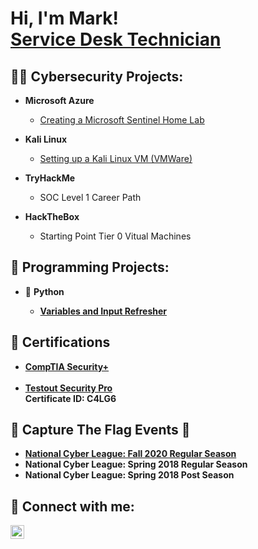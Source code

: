 <h1>Hi, I'm Mark! <br/> <a href="https://www.linkedin.com/in/markrufin/">Service Desk Technician</a></h1>

<h2>👨‍💻 Cybersecurity Projects:</h2>

- <b>Microsoft Azure</b>
  - <a href='https://github.com/Thund3r2h0ck/MicrosoftSentinelHomeLab'>Creating a Microsoft Sentinel Home Lab</a>

- <b>Kali Linux</b>
  - <a href='https://github.com/Thund3r2h0ck/KaliLinuxLab'>Setting up a Kali Linux VM (VMWare)</a>

- <b>TryHackMe</b>
  - SOC Level 1 Career Path

- <b>HackTheBox</b>
  - Starting Point Tier 0 Vitual Machines
 
<h2>🤖 Programming Projects:</h2>

- 🐍 <b>Python<b>
  - <a href='https://github.com/Thund3r2h0ck/PythonVariableRefresher'>Variables and Input Refresher</a>

<h2> 📄 Certifications</h2>

- <a href='https://www.credly.com/badges/771e50b2-a5ad-4fad-b01c-bb0f98da25e4/linked_in_profile'>CompTIA Security+</a><br/><br/>
- <a href='https://verification.testout.com/?id=C4LG6'>Testout Security Pro</a><br/>
Certificate ID: C4LG6

<h2>🚩 Capture The Flag Events 🚩</h2>

- <a href='https://cyberskyline.com/report/MCPVV5PCPM7N'>National Cyber League: Fall 2020 Regular Season <br/></a>
- National Cyber League: Spring 2018 Regular Season <br/>
- National Cyber League: Spring 2018 Post Season

[2020NCLReport]: https://cyberskyline.com/report/MCPVV5PCPM7N

<h2> 🤳 Connect with me:</h2>


[<img align="left" alt="<Mark Rufin | LinkedIn" width="22px" src="https://cdn.jsdelivr.net/npm/simple-icons@v3/icons/linkedin.svg" />][linkedin]

[linkedin]: https://linkedin.com/in/mrufin
